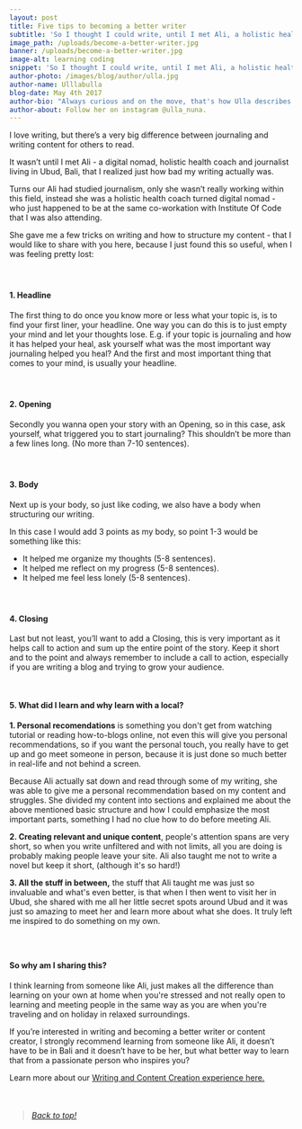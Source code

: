 ```yaml
---
layout: post
title: Five tips to becoming a better writer
subtitle: 'So I thought I could write, until I met Ali, a holistic health coach and journalist in Bali'
image_path: /uploads/become-a-better-writer.jpg
banner: /uploads/become-a-better-writer.jpg
image-alt: learning coding
snippet: 'So I thought I could write, until I met Ali, a holistic health coach and journalist in Bali'
author-photo: /images/blog/author/ulla.jpg
author-name: Ulllabulla
blog-date: May 4th 2017
author-bio: "Always curious and on the move, that's how Ulla describes herself. She is a passionate traveler turned digital nomad and also the founder of Learn With Locals."
author-about: Follow her on instagram @ulla_nuna.
---
```



I love writing, but there’s a very big difference between journaling and writing content for others to read.

It wasn’t until I met Ali - a digital nomad, holistic health coach and journalist living in Ubud, Bali, that I realized just how bad my writing actually was.

Turns our Ali had studied journalism, only she wasn’t really working within this field, instead she was a holistic health coach turned digital nomad - who just happened to be at the same co-workation with Institute Of Code that I was also attending.

She gave me a few tricks on writing and how to structure my content - that I would like to share with you here, because I just found this so useful, when I was feeling pretty lost:

#### &nbsp;

#### 1. Headline

The first thing to do once you know more or less what your topic is, is to find your first liner, your headline. One way you can do this is to just empty your mind and let your thoughts lose. E.g. if your topic is journaling and how it has helped your heal, ask yourself what was the most important way journaling helped you heal? And the first and most important thing that comes to your mind, is usually your headline.

#### &nbsp;

#### 2. Opening

Secondly you wanna open your story with an Opening, so in this case, ask yourself, what triggered you to start journaling? This shouldn’t be more than a few lines long. (No more than 7-10 sentences).

#### &nbsp;

#### 3. Body

Next up is your body, so just like coding, we also have a body when structuring our writing.

In this case I would add 3 points as my body, so point 1-3 would be something like this:

* It helped me organize my thoughts (5-8 sentences).
* It helped me reflect on my progress (5-8 sentences).
* It helped me feel less lonely (5-8 sentences).

#### &nbsp;

#### 4. Closing

Last but not least, you’ll want to add a Closing, this is very important as it helps call to action and sum up the entire point of the story. Keep it short and to the point and always remember to include a call to action, especially if you are writing a blog and trying to grow your audience.

&nbsp;

#### 5. What did I learn and why learn with a local?

**1. Personal recomendations** is something you don't get from watching tutorial or reading how-to-blogs online, not even this will give you personal recommendations, so if you want the personal touch, you really have to get up and go meet someone in person, because it is just done so much better in real-life and not behind a screen.

Because Ali actually sat down and read through some of my writing, she was able to give me a personal recommendation based on my content and struggles. She divided my content into sections and explained me about the above mentioned basic structure and how I could emphasize the most important parts, something I had no clue how to do before meeting Ali.

**2. Creating relevant and unique content**, people's attention spans are very short, so when you write unfiltered and with not limits, all you are doing is probably making people leave your site. Ali also taught me not to write a novel but keep it short, (although it's so hard!)

**3. All the stuff in between,**&nbsp;the stuff that Ali taught me was just so invaluable and what's even better, is that when I then went to visit her in Ubud, she shared with me all her little secret spots around Ubud and it was just so amazing to meet her and learn more about what she does. It truly left me inspired to do something on my own.

### &nbsp;

#### So why am I sharing this?

I think learning from someone like Ali, just makes all the difference than learning on your own at home when you're stressed and not really open to learning and meeting people in the same way as you are when you're traveling and on holiday in relaxed surroundings.

If you’re interested in writing and becoming a better writer or content creator, I strongly recommend learning from someone like Ali, it doesn’t have to be in Bali and it doesn’t have to be her, but what better way to learn that from a passionate person who inspires you?

Learn more about our [Writing and Content Creation experience here.](/upskills/blogging-content-creation.html)

&nbsp;

> ###### [Back to top!](/2017/05/04/five-tips-to-becoming-a-better-writer.html)